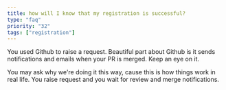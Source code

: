 ```yaml
---
title: how will I know that my registration is successful?
type: "faq"
priority: "32"
tags: ["registration"]
---
```


You used Github to raise a request. Beautiful part about Github is it sends notifications and emails when your PR is merged. Keep an eye on it.

You may ask why we're doing it this way, cause this is how things work in real life. You raise request and you wait for review and merge notifications.
